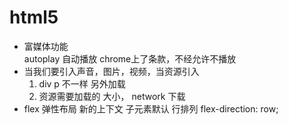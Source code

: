 # html5
- 富媒体功能  
     autoplay 自动播放  chrome上了条款，不经允许不播放
- 当我们要引入声音，图片，视频，当资源引入
    1. div p 不一样 另外加载  
    2. 资源需要加载的 大小， network 下载
- flex 弹性布局 新的上下文 
    子元素默认  行排列  flex-direction: row;